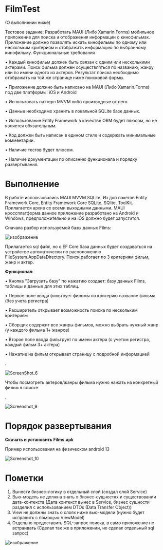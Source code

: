 
# FilmTest
(О выполнении ниже)

Тестовое задание:
Разработать MAUI (Либо Xamarin.Forms) мобильное приложение для поиска и отображения информации о кинофильмах. Приложение должно позволять искать кинофильмы по одному или нескольким критериям и отображать информацию по выбранному кинофильму. Функциональные требования 

• Каждый кинофильм должен быть связан с одним или несколькими актерами. Поиск фильма должен осуществляться по названию, жанру или по имени одного из актеров. Результат поиска необходимо отображать на той же странице ниже поисковой формы. 

• Приложение должно быть написано на MAUI (Либо Xamarin.Forms) под две платформы: iOS и Android 

• Использовать паттерн MVVM либо производные от него. 

• Данные необходимо хранить в локальной SQLite базе данных. 

• Использование Entity Framework в качестве ORM будет плюсом, но не является обязательным. 

• Код должен быть написан в едином стиле и содержать минимальные комментарии. 

• Наличие тестов будет плюсом. 

• Наличие документации по описанию функционала и порядку развертывания.

# Выполнение

В работе использовались MAUI MVVM SQLite. Из доп пакетов Entity Framework Core, Entity Framework Core SQLite, SQlite, ToolKit.   
Прилагается архив со всеми выходными данными. MAUI кроссплатформа данное приложение разработано на Android и Windows, предположительно и на iOS должно будет запустится. 

Сначала разбор используемой базы данных Films: 


![изображение](https://github.com/Gladn/FilmTest/assets/92585647/cfc8199f-1f7d-47e5-9c49-557b7149def7)


Прилагается sql файл, но с EF Core база данных будет создаваться на устройстве автоматически по расположению FileSystem.AppDataDirectory. Поиск работает по 3 критериям фильм, жанр и актер.
 
**Функционал:** 

• Кнопка "Загрузить базу" по нажатию создает: базу данных Films, таблицы и данные для этих таблиц. 

• Первое поле ввода фильтрует фильмы по критерию название фильма (без учета регистра)

• Расширитель открывает возможность поиска по нескольким критериям

• Сборщик содержит все жанры фильмов, можно выбрать нужный жанр (у каждого фильма 1+ жанров)

• Второе поле ввода фильтрует по имени актера (с учетом регистра, каждый фильм 3+ актера)

• Нажатие на фильм открывает страницу с подробной информацией 

.

![ScreenShot_6](https://github.com/Gladn/FilmTest/assets/92585647/fac769e7-eca3-48cb-9fdd-2e84eb7e3c60)


Чтобы посмотреть актеров/жанры фильма нужно нажать на конкретный фильм в списке


.


![Screenshot_9](https://github.com/Gladn/FilmTest/assets/92585647/af6d4078-20ea-4d31-b36c-fd11035e30e6)



# Порядок развертывания

**Скачать и установить Films.apk**



Пример использования на физическом android 13


![Screenshot_10](https://github.com/Gladn/FilmTest/assets/92585647/ac35d822-8ce6-4e2a-b267-07554f74b571)



# Пометки 
1) Вынести бизнес-логику в отдельный слой (создал слой Service)
2) Вью-модель не должна знать о бизнес-сущностях и существовании дата-контекста (Дата контекст вынес в Service, бизнес сущности разделил с использованием DTOs (Data Transfer Object))
3) View не должны знать о слоях ниже вью-модели (нужно будет исправить с помощью ViewModel)
4) Отдельно предоставить SQL-запрос поиска, в само приложение не встраивать (Сделал так же в приложении, но сделал отдельный sql запрос)


![изображение](https://github.com/Gladn/FilmTest/assets/92585647/79457da6-bd79-4bca-a0a3-1aff2adc3154)

